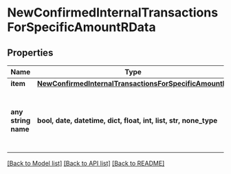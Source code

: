 # NewConfirmedInternalTransactionsForSpecificAmountRData


## Properties
Name | Type | Description | Notes
------------ | ------------- | ------------- | -------------
**item** | [**NewConfirmedInternalTransactionsForSpecificAmountRI**](NewConfirmedInternalTransactionsForSpecificAmountRI.md) |  | 
**any string name** | **bool, date, datetime, dict, float, int, list, str, none_type** | any string name can be used but the value must be the correct type | [optional]

[[Back to Model list]](../README.md#documentation-for-models) [[Back to API list]](../README.md#documentation-for-api-endpoints) [[Back to README]](../README.md)


